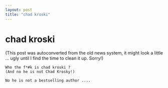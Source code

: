 ```yaml
---
layout: post
title: "chad kroski"
---
```

<h1>chad kroski</h1>
(This post was autoconverted from the old news system,
it might look a little ... ugly until I find the time
to clean it up.
Sorry!)

    Who the f*#k is chad kroski ?
    (And no he is not Chad Krosky!)
    
    No he is not a bestselling author ....
    

